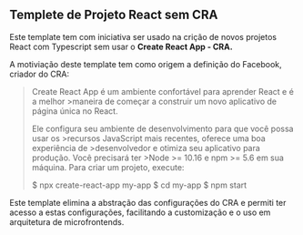 ## Templete de Projeto React sem CRA

Este template tem com iniciativa ser usado na crição de novos projetos React com Typescript sem usar o **Create React App - CRA.**

A motiviação deste template tem como origem a definição do Facebook, criador do CRA:

>Create React App é um ambiente confortável para aprender React e é a melhor >maneira de começar a construir um novo aplicativo de página única no React.
>
>Ele configura seu ambiente de desenvolvimento para que você possa usar os >recursos JavaScript mais recentes, oferece uma boa experiência de >desenvolvedor e otimiza seu aplicativo para produção. Você precisará ter >Node >= 10.16 e npm >= 5.6 em sua máquina. Para criar um projeto, execute:
>
>$ npx create-react-app my-app
>$ cd my-app
>$ npm start


Este template elimina a abstração das configurações do CRA e permiti ter acesso a estas configurações, facilitando a customização e o uso em arquitetura de microfrontends.

